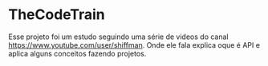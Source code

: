 # TheCodeTrain

Esse projeto foi um estudo seguindo uma série de videos do canal https://www.youtube.com/user/shiffman.
Onde ele fala explica oque é API e aplica alguns conceitos fazendo projetos.
